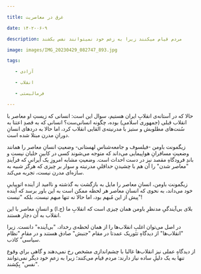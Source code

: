 ```yaml
---

title: غرق در معاصریت

date: ۱۴۰۲-۰۶-۹

description: مردم قیام میکنند زیرا به زعم خود نمیتوانند نفس بکشند

image: images/IMG_20230429_082747_893.jpg

tags:

   - آزادی

   - انقلاب

   - فرمالیستی

---
```


حالا که در آستانه‌ی انقلابِ ايران هستیم، سوال این است: انسانی كه زيستِ او معاصر با انقلاب قبلی (جمهوری اسلامی) بوده، چگونه انسانی‌ست؟ انسانی كه به قصدِ اعتنا به سُنت‌های مطلوبش و ستيز با مدرنيته‌ی القايی انقلاب كرد، اما حالا به دردهای انسانِ دورانِ مدرن مبتلا شده است.

زيگمونت باومن -فيلسوف و جامعه‌شناسِ لهستانی- وضعيتِ انسانِ معاصر را همانند وضعيتِ مسافرانِ هواپيمايی می‌داند كه متوجه می‌شوند كسی در كابينِ خلبان نيست و باندِ فرودگاهِ مقصد نيز در دست احداث است. وضعيتِ مشابه امروزِ يک ايراني كه فرآيندِ "معاصر شدن" را آن هم با چشيدنِ حداقلیِ مدرنيته و سوار بر چيزی كه هرگز شبيه به سازه‌ای مدرن نيست، تجربه می‌كند. 

زيگمونت باومن، انسانِ معاصر را مايل به بازگشت به گذشته و نااميد از آينده اتوپيايیِ خود می‌داند، به نحوی كه انسانِ معاصر هر لحظه ممكن است به اين باور برسد كه آينده پيش از اين مُبهم بود، اما حالا نه تنها مبهم نيست، بلكه "نيست"!

بلای بی‌آيندگیِ مدنظرِ باومن همان چيزی است كه انقلابِ ما (ج.ا) و انسانِ معاصر با اين انقلاب به آن دچار هستند.

در اصل می‌توان اغلبِ انقلاب‌ها را از همان لحظه‌ی رخداد، "بی‌آينده" دانست. زيرا "انقلاب‌ها" از ديدگاهِ تئوريک عمدتا در مقام "جنبش" صادق هستند و در مقامِ "نظام سياسی" كاذب.

از ديدگاهِ عملی نيز انقلاب‌ها غالبا با چشم‌اندازی مشخص رخ نمی‌دهند و گاهی براي وقوع تنها به يک دليلِ ساده نياز دارند: مردم قيام می‌كنند؛ زيرا به زعمِ خود ديگر نمی‌توانند "نفس" بِكِشند.

